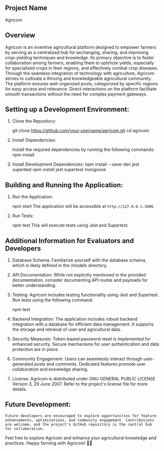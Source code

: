 ## Project Name

Agricom

## Overview

Agricom is an inventive agricultural platform designed to empower farmers by serving as a centralized hub for exchanging, sharing, and improving crop-yielding techniques and knowledge. Its primary objective is to foster collaboration among farmers, enabling them to optimize yields, especially for specialized crops in their regions, and effectively combat crop diseases. Through the seamless integration of technology with agriculture, Agricom strives to cultivate a thriving and knowledgeable agricultural community. The platform ensures well-organized posts, categorized by specific regions for easy access and relevance. Direct interactions on the platform facilitate smooth transactions without the need for complex payment gateways.

## Setting up a Development Environment:

1. Clone the Repository:

   git clone https://github.com/your-username/agricom.git
   cd agricom

2. Install Dependencies:

   Install the required dependencies by running the following commands:
   npm install

3. Install Development Dependencies:
   npm install --save-dev jest supertest
   npm install jest supertest mongoose

## Building and Running the Application:

1. Run the Application:

   npm start
   The application will be accessible at `http://127.0.0.1:3000`.

2. Run Tests:

   npm test
   This will execute tests using Jest and Supertest.

## Additional Information for Evaluators and Developers

1. Database Schema:
   Familiarize yourself with the database schema, which is likely defined in the /models directory.

2. API Documentation:
   While not explicitly mentioned in the provided documentation, consider documenting API routes and payloads for better understanding.

3. Testing:
   Agricom includes testing functionality using Jest and Supertest. Run tests using the following command:

   npm test

4. Backend Integration:
   The application includes robust backend integration with a database for efficient data management.
   It supports the storage and retrieval of user and agricultural data.

5. Security Measures:
   Token-based password reset is implemented for enhanced security.
   Secure mechanisms for user authentication and data protection are in place.

6. Community Engagement:
   Users can seamlessly interact through user-generated posts and comments.
   Dedicated features promote user collaboration and knowledge sharing.

7. License:
   Agricom is distributed under GNU GENERAL PUBLIC LICENSE Version 3, 29 June 2007. Refer to the project's license file for more details.

## Future Development:

    Future developers are encouraged to explore opportunities for feature enhancements, optimizations, and community engagement. Contributions are welcome, and the project's GitHub repository is the central hub for collaboration.

Feel free to explore Agricom and enhance your agricultural knowledge and practices.
Happy farming with Agricom! 🌱🚜
